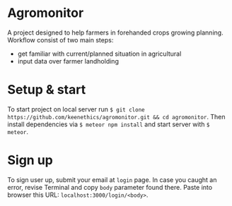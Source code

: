 # Agromonitor

A project designed to help farmers in forehanded crops growing planning. Workflow consist of two main steps: 
* get familiar with current/planned situation in agricultural
* input data over farmer landholding

# Setup & start

To start project on local server run `$ git clone https://github.com/keenethics/agromonitor.git && cd agromonitor`. 
Then install dependencies via `$ meteor npm install` and start server with `$ meteor`. 

# Sign up

To sign user up, submit your email at `login` page. In case you caught an error, revise Terminal and copy `body` parameter found there. Paste into browser this URL: `localhost:3000/login/<body>`.
